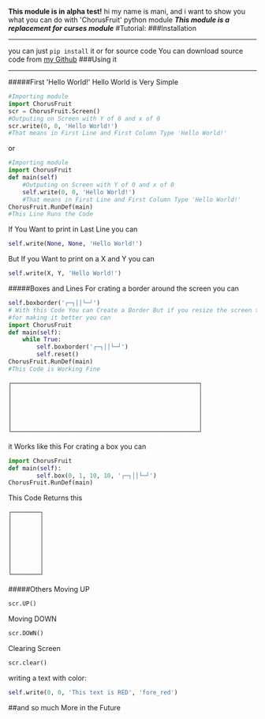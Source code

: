 **This module is in alpha test!**
hi my name is mani, and i want to show you what you can do with 'ChorusFruit' python module
***This module is a replacement for curses module***
#Tutorial:
###Installation
****
you  can just `pip install` it
or for source code You can download source code from [my Github](https:\\github.com\mani_farizi)
###Using it
****
#####First 'Hello World!'
Hello World is Very Simple
```python 
#Importing module
import ChorusFruit
scr = ChorusFruit.Screen()
#Outputing on Screen with Y of 0 and x of 0
scr.write(0, 0, 'Hello World!')
#That means in First Line and First Column Type 'Hello World!'
```
or
```python 
#Importing module
import ChorusFruit
def main(self)
    #Outputing on Screen with Y of 0 and x of 0
    self.write(0, 0, 'Hello World!')
    #That means in First Line and First Column Type 'Hello World!'
ChorusFruit.RunDef(main)
#This Line Runs the Code
```
If You Want to print in Last Line you can 
```python 
self.write(None, None, 'Hello World!')
```
But If you Want to print on a X and Y you can
```python
self.write(X, Y, 'Hello World!')
```
#####Boxes and Lines
For crating a border around the screen you can
```python
self.boxborder('┌─┐││└─┘')
# With this Code You can Create a Border But if you resize the screen the code is not working corect
#for making it better you can
import ChorusFruit
def main(self):
    while True:
        self.boxborder('┌─┐││└─┘')
        self.reset()
ChorusFruit.RunDef(main)
#This Code is Working Fine
```
```text
┌─────────────────────────────────────────────────────┐
│                                                     │
│                                                     │
│                                                     │
│                                                     │
│                                                     │
│                                                     │
└─────────────────────────────────────────────────────┘
```
it Works like this
For crating a box you can
```python
import ChorusFruit
def main(self):
        self.box(0, 1, 10, 10, '┌─┐││└─┘')
ChorusFruit.RunDef(main)
```
This Code Returns this
```text
┌────────┐
│        │
│        │
│        │
│        │
│        │
│        │
│        │
│        │
└────────┘
```
#####Others
Moving UP
```python
scr.UP()
```
Moving DOWN
```python
scr.DOWN()
```
Clearing Screen
```python
scr.clear()
```
writing a text with color:
```python
self.write(0, 0, 'This text is RED', 'fore_red')
```
##and so much More in the Future
